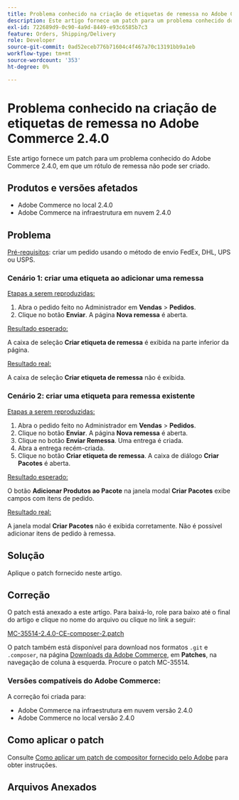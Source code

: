 ```yaml
---
title: Problema conhecido na criação de etiquetas de remessa no Adobe Commerce 2.4.0
description: Este artigo fornece um patch para um problema conhecido do Adobe Commerce 2.4.0, em que um rótulo de remessa não pode ser criado.
exl-id: 722689d9-0c90-4a9d-8449-e93c6585b7c3
feature: Orders, Shipping/Delivery
role: Developer
source-git-commit: 0ad52eceb776b71604c4f467a70c13191bb9a1eb
workflow-type: tm+mt
source-wordcount: '353'
ht-degree: 0%

---
```


# Problema conhecido na criação de etiquetas de remessa no Adobe Commerce 2.4.0

Este artigo fornece um patch para um problema conhecido do Adobe Commerce 2.4.0, em que um rótulo de remessa não pode ser criado.

## Produtos e versões afetados

* Adobe Commerce no local 2.4.0
* Adobe Commerce na infraestrutura em nuvem 2.4.0

## Problema

<u>Pré-requisitos</u>: criar um pedido usando o método de envio FedEx, DHL, UPS ou USPS.

### Cenário 1: criar uma etiqueta ao adicionar uma remessa

<u>Etapas a serem reproduzidas:</u>

1. Abra o pedido feito no Administrador em **Vendas** > **Pedidos**.
1. Clique no botão **Enviar**. A página **Nova remessa** é aberta.

<u>Resultado esperado:</u>

A caixa de seleção **Criar etiqueta de remessa** é exibida na parte inferior da página.

<u>Resultado real:</u>

A caixa de seleção **Criar etiqueta de remessa** não é exibida.

### Cenário 2: criar uma etiqueta para remessa existente

<u>Etapas a serem reproduzidas:</u>

1. Abra o pedido feito no Administrador em **Vendas** > **Pedidos**.
1. Clique no botão **Enviar**. A página **Nova remessa** é aberta.
1. Clique no botão **Enviar Remessa**. Uma entrega é criada.
1. Abra a entrega recém-criada.
1. Clique no botão **Criar etiqueta de remessa**. A caixa de diálogo **Criar Pacotes** é aberta.

<u>Resultado esperado:</u>

O botão **Adicionar Produtos ao Pacote** na janela modal **Criar Pacotes** exibe campos com itens de pedido.

<u>Resultado real:</u>

A janela modal **Criar Pacotes** não é exibida corretamente. Não é possível adicionar itens de pedido à remessa.

## Solução

Aplique o patch fornecido neste artigo.

## Correção

O patch está anexado a este artigo. Para baixá-lo, role para baixo até o final do artigo e clique no nome do arquivo ou clique no link a seguir:

[MC-35514-2.4.0-CE-composer-2.patch](assets/MC-35514-2.4.0-CE-composer-2.patch.zip)

O patch também está disponível para download nos formatos `.git` e `.composer`, na página [Downloads da Adobe Commerce](https://magento.com/tech-resources/download), em **Patches**, na navegação de coluna à esquerda. Procure o patch MC-35514.

### Versões compatíveis do Adobe Commerce:

A correção foi criada para:

* Adobe Commerce na infraestrutura em nuvem versão 2.4.0
* Adobe Commerce no local versão 2.4.0

## Como aplicar o patch

Consulte [Como aplicar um patch de compositor fornecido pelo Adobe](/help/how-to/general/how-to-apply-a-composer-patch-provided-by-magento.md) para obter instruções.

## Arquivos Anexados
